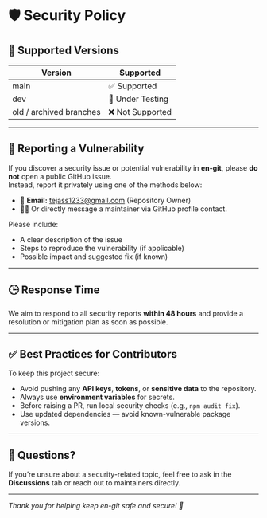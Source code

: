 # 🛡️ Security Policy

## 🔄 Supported Versions

| Version | Supported          |
|----------|-------------------|
| main     | ✅ Supported       |
| dev      | 🧪 Under Testing   |
| old / archived branches | ❌ Not Supported |

---

## 🚨 Reporting a Vulnerability

If you discover a security issue or potential vulnerability in **en-git**, please **do not** open a public GitHub issue.  
Instead, report it privately using one of the methods below:

- 📧 **Email:** tejass1233@gmail.com (Repository Owner)  
- 🧑‍💻 Or directly message a maintainer via GitHub profile contact.

Please include:
- A clear description of the issue  
- Steps to reproduce the vulnerability (if applicable)  
- Possible impact and suggested fix (if known)

---

## 🕒 Response Time

We aim to respond to all security reports **within 48 hours** and provide a resolution or mitigation plan as soon as possible.

---

## ✅ Best Practices for Contributors

To keep this project secure:
- Avoid pushing any **API keys**, **tokens**, or **sensitive data** to the repository.  
- Always use **environment variables** for secrets.  
- Before raising a PR, run local security checks (e.g., `npm audit fix`).  
- Use updated dependencies — avoid known-vulnerable package versions.

---

## 💬 Questions?

If you’re unsure about a security-related topic, feel free to ask in the **Discussions** tab or reach out to maintainers directly.

---

*Thank you for helping keep en-git safe and secure! 💙*
